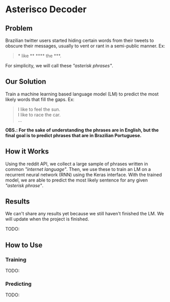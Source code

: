 # Asterisco Decoder

## Problem

Brazilian twitter users started hiding certain words from their tweets to obscure their messages, usually to vent or rant in a semi-public manner. Ex: </br>

> \* like ** **** the ***.

For simplicity, we will call these *"asterisk phrases"*.

## Our Solution
Train a machine learning based language model (LM) to predict the most likely words that fill the gaps. Ex: </br>
> I like to feel the sun. </br>
> I like to race the car. </br>
> ...

**OBS.: For the sake of understanding the phrases are in English, but the final goal is to predict phrases that are in Brazilian Portuguese.**

## How it Works
Using the reddit API, we collect a large sample of phrases written in common *"internet language"*. Then, we use these to train an LM on a recurrent neural network (RNN) using the Keras interface. With the trained model, we are able to predict the most likely sentence for any given *"asterisk phrase"*.

## Results

We can't share any results yet because we still haven't finished the LM. We will update when the project is finished.

TODO:

## How to Use

### Training
TODO:

### Predicting
TODO: